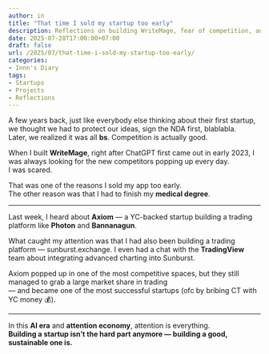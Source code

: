 ```yaml
---
author: in
title: "That time I sold my startup too early"
description: Reflections on building WriteMage, fear of competition, and how Axiom reminded me of Sunburst
date: 2025-07-28T17:00:00+07:00
draft: false
url: /2025/07/that-time-i-sold-my-startup-too-early/
categories:
- Innn's Diary
tags:
- Startups
- Projects
- Reflections
---
```


A few years back, just like everybody else thinking about their first startup, we thought we had to protect our ideas, sign the NDA first, blablabla.  
Later, we realized it was all **bs**. Competition is actually good.

When I built **WriteMage**, right after ChatGPT first came out in early 2023, I was always looking for the new competitors popping up every day.  
I was scared.

That was one of the reasons I sold my app too early.  
The other reason was that I had to finish my **medical degree**.

---

Last week, I heard about **Axiom** — a YC-backed startup building a trading platform like **Photon** and **Bannanagun**.

What caught my attention was that I had also been building a trading platform — sunburst.exchange.
I even had a chat with the **TradingView** team about integrating advanced charting into Sunburst.

Axiom popped up in one of the most competitive spaces, but they still managed to grab a large market share in trading  
— and became one of the most successful startups (ofc by bribing CT with YC money 💰).

---

In this **AI era** and **attention economy**, attention is everything.  
**Building a startup isn’t the hard part anymore — building a good, sustainable one is.**
